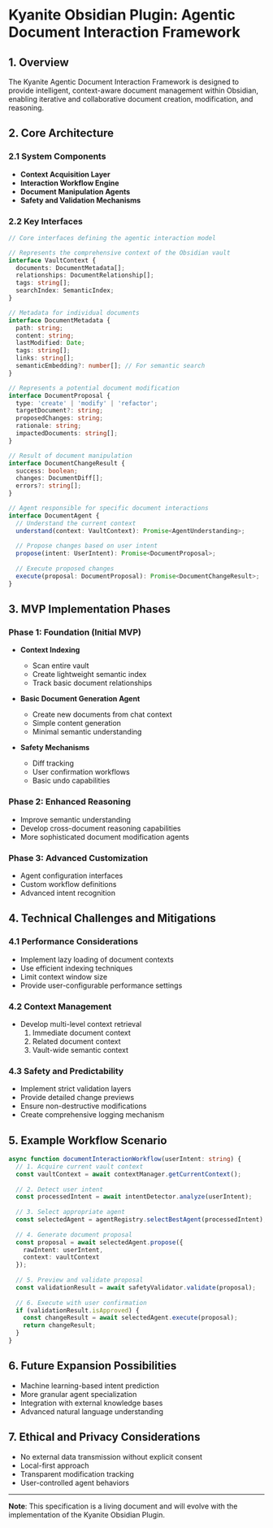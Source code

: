 # Kyanite Obsidian Plugin: Agentic Document Interaction Framework

## 1. Overview
The Kyanite Agentic Document Interaction Framework is designed to provide intelligent, context-aware document management within Obsidian, enabling iterative and collaborative document creation, modification, and reasoning.

## 2. Core Architecture

### 2.1 System Components
- **Context Acquisition Layer**
- **Interaction Workflow Engine**
- **Document Manipulation Agents**
- **Safety and Validation Mechanisms**

### 2.2 Key Interfaces

```typescript
// Core interfaces defining the agentic interaction model

// Represents the comprehensive context of the Obsidian vault
interface VaultContext {
  documents: DocumentMetadata[];
  relationships: DocumentRelationship[];
  tags: string[];
  searchIndex: SemanticIndex;
}

// Metadata for individual documents
interface DocumentMetadata {
  path: string;
  content: string;
  lastModified: Date;
  tags: string[];
  links: string[];
  semanticEmbedding?: number[]; // For semantic search
}

// Represents a potential document modification
interface DocumentProposal {
  type: 'create' | 'modify' | 'refactor';
  targetDocument?: string;
  proposedChanges: string;
  rationale: string;
  impactedDocuments: string[];
}

// Result of document manipulation
interface DocumentChangeResult {
  success: boolean;
  changes: DocumentDiff[];
  errors?: string[];
}

// Agent responsible for specific document interactions
interface DocumentAgent {
  // Understand the current context
  understand(context: VaultContext): Promise<AgentUnderstanding>;
  
  // Propose changes based on user intent
  propose(intent: UserIntent): Promise<DocumentProposal>;
  
  // Execute proposed changes
  execute(proposal: DocumentProposal): Promise<DocumentChangeResult>;
}
```

## 3. MVP Implementation Phases

### Phase 1: Foundation (Initial MVP)
- **Context Indexing**
  - Scan entire vault
  - Create lightweight semantic index
  - Track basic document relationships

- **Basic Document Generation Agent**
  - Create new documents from chat context
  - Simple content generation
  - Minimal semantic understanding

- **Safety Mechanisms**
  - Diff tracking
  - User confirmation workflows
  - Basic undo capabilities

### Phase 2: Enhanced Reasoning
- Improve semantic understanding
- Develop cross-document reasoning capabilities
- More sophisticated document modification agents

### Phase 3: Advanced Customization
- Agent configuration interfaces
- Custom workflow definitions
- Advanced intent recognition

## 4. Technical Challenges and Mitigations

### 4.1 Performance Considerations
- Implement lazy loading of document contexts
- Use efficient indexing techniques
- Limit context window size
- Provide user-configurable performance settings

### 4.2 Context Management
- Develop multi-level context retrieval
  1. Immediate document context
  2. Related document context
  3. Vault-wide semantic context

### 4.3 Safety and Predictability
- Implement strict validation layers
- Provide detailed change previews
- Ensure non-destructive modifications
- Create comprehensive logging mechanism

## 5. Example Workflow Scenario

```typescript
async function documentInteractionWorkflow(userIntent: string) {
  // 1. Acquire current vault context
  const vaultContext = await contextManager.getCurrentContext();
  
  // 2. Detect user intent
  const processedIntent = await intentDetector.analyze(userIntent);
  
  // 3. Select appropriate agent
  const selectedAgent = agentRegistry.selectBestAgent(processedIntent);
  
  // 4. Generate document proposal
  const proposal = await selectedAgent.propose({
    rawIntent: userIntent,
    context: vaultContext
  });
  
  // 5. Preview and validate proposal
  const validationResult = await safetyValidator.validate(proposal);
  
  // 6. Execute with user confirmation
  if (validationResult.isApproved) {
    const changeResult = await selectedAgent.execute(proposal);
    return changeResult;
  }
}
```

## 6. Future Expansion Possibilities
- Machine learning-based intent prediction
- More granular agent specialization
- Integration with external knowledge bases
- Advanced natural language understanding

## 7. Ethical and Privacy Considerations
- No external data transmission without explicit consent
- Local-first approach
- Transparent modification tracking
- User-controlled agent behaviors

---

**Note**: This specification is a living document and will evolve with the implementation of the Kyanite Obsidian Plugin.
